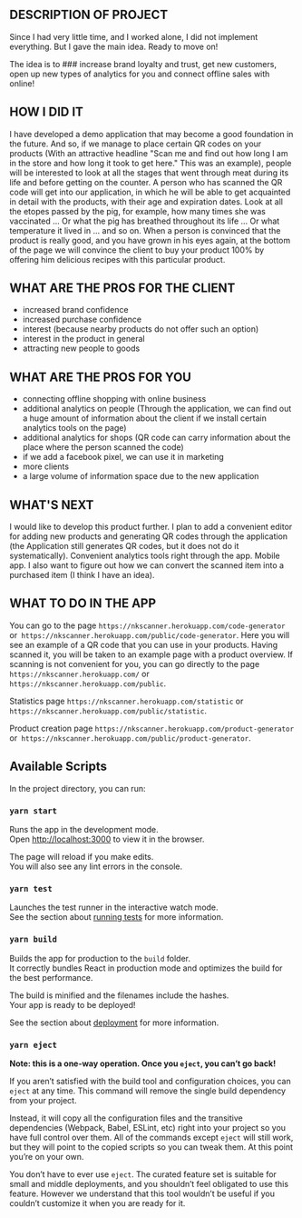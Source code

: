 ## DESCRIPTION OF PROJECT
Since I had very little time, and I worked alone, I did not implement everything. But I gave the main idea. Ready to move on!

The idea is to ### increase brand loyalty and trust, get new customers, open up new types of analytics for you and connect offline sales with online!

## HOW I DID IT

I have developed a demo application that may become a good foundation in the future. And so, if we manage to place certain QR codes on your products (With an attractive headline "Scan me and find out how long I am in the store and how long it took to get here." This was an example), people will be interested to look at all the stages that went through meat during its life and before getting on the counter. A person who has scanned the QR code will get into our application, in which he will be able to get acquainted in detail with the products, with their age and expiration dates. Look at all the etopes passed by the pig, for example, how many times she was vaccinated ... Or what the pig has breathed throughout its life ... Or what temperature it lived in ... and so on. When a person is convinced that the product is really good, and you have grown in his eyes again, at the bottom of the page we will convince the client to buy your product 100% by offering him delicious recipes with this particular product.

## WHAT ARE THE PROS FOR THE CLIENT
+ increased brand confidence
+ increased purchase confidence
+ interest (because nearby products do not offer such an option)
+ interest in the product in general
+ attracting new people to goods

## WHAT ARE THE PROS FOR YOU
+ connecting offline shopping with online business
+ additional analytics on people (Through the application, we can find out a huge amount of information about the client if we install certain analytics tools on the page)
+ additional analytics for shops (QR code can carry information about the place where the person scanned the code)
+ if we add a facebook pixel, we can use it in marketing
+ more clients
+ a large volume of information space due to the new application

## WHAT'S NEXT
I would like to develop this product further. I plan to add a convenient editor for adding new products and generating QR codes through the application (the Application still generates QR codes, but it does not do it systematically). Convenient analytics tools right through the app. Mobile app. I also want to figure out how we can convert the scanned item into a purchased item (I think I have an idea).

## WHAT TO DO IN THE APP

  You can go to the page `https://nkscanner.herokuapp.com/code-generator` or` https://nkscanner.herokuapp.com/public/code-generator`. Here you will see an example of a QR code that you can use in your products. Having scanned it, you will be taken to an example page with a product overview. If scanning is not convenient for you, you can go directly to the page `https://nkscanner.herokuapp.com/` or `https://nkscanner.herokuapp.com/public`.
  
  Statistics page `https://nkscanner.herokuapp.com/statistic` or` https://nkscanner.herokuapp.com/public/statistic`.
  
  Product creation page `https://nkscanner.herokuapp.com/product-generator` or` https://nkscanner.herokuapp.com/public/product-generator`.



## Available Scripts

In the project directory, you can run:

### `yarn start`

Runs the app in the development mode.<br />
Open [http://localhost:3000](http://localhost:3000) to view it in the browser.

The page will reload if you make edits.<br />
You will also see any lint errors in the console.

### `yarn test`

Launches the test runner in the interactive watch mode.<br />
See the section about [running tests](https://facebook.github.io/create-react-app/docs/running-tests) for more information.

### `yarn build`

Builds the app for production to the `build` folder.<br />
It correctly bundles React in production mode and optimizes the build for the best performance.

The build is minified and the filenames include the hashes.<br />
Your app is ready to be deployed!

See the section about [deployment](https://facebook.github.io/create-react-app/docs/deployment) for more information.

### `yarn eject`

**Note: this is a one-way operation. Once you `eject`, you can’t go back!**

If you aren’t satisfied with the build tool and configuration choices, you can `eject` at any time. This command will remove the single build dependency from your project.

Instead, it will copy all the configuration files and the transitive dependencies (Webpack, Babel, ESLint, etc) right into your project so you have full control over them. All of the commands except `eject` will still work, but they will point to the copied scripts so you can tweak them. At this point you’re on your own.

You don’t have to ever use `eject`. The curated feature set is suitable for small and middle deployments, and you shouldn’t feel obligated to use this feature. However we understand that this tool wouldn’t be useful if you couldn’t customize it when you are ready for it.
 

